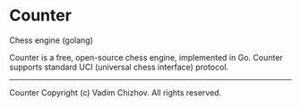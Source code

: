 # Counter
Chess engine (golang)

Counter is a free, open-source chess engine, implemented in Go.
Counter supports standard UCI (universal chess interface) protocol.

---------------------------------------------------------------

Counter Copyright (c) Vadim Chizhov. All rights reserved.
